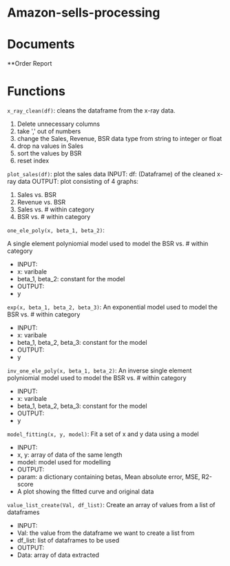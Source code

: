 # Amazon-sells-processing

# Documents
**Order Report


# Functions
`x_ray_clean(df)`: cleans the dataframe from the x-ray data. 
1. Delete unnecessary columns
2. take ',' out of numbers
3. change the Sales, Revenue, BSR data type from string to integer or float
4. drop na values in Sales
5. sort the values by BSR
6. reset index

`plot_sales(df)`: plot the sales data
INPUT: 
df: (Dataframe) of the cleaned x-ray data
OUTPUT:
plot consisting of 4 graphs:
1. Sales vs. BSR
2. Revenue vs. BSR
3. Sales vs. # within category
4. BSR vs. # within category

`one_ele_poly(x, beta_1, beta_2)`:

A single element polyniomial model used to model the BSR vs. # within category
- INPUT:
- x: varibale
- beta_1, beta_2: constant for the model
- OUTPUT:
- y

`exp(x, beta_1, beta_2, beta_3)`:
An exponential model used to model the BSR vs. # within category
- INPUT:
- x: varibale
- beta_1, beta_2, beta_3: constant for the model
- OUTPUT:
- y

`inv_one_ele_poly(x, beta_1, beta_2)`:
An inverse single element polyniomial model used to model the BSR vs. # within category
- INPUT:
- x: varibale
- beta_1, beta_2, beta_3: constant for the model
- OUTPUT:
- y

`model_fitting(x, y, model)`:
Fit a set of x and y data using a model
- INPUT:
- x, y: array of data of the same length
- model: model used for modelling
- OUTPUT:
- param: a dictionary containing betas, Mean absolute error, MSE, R2-score
- A plot showing the fitted curve and original data

`value_list_create(Val, df_list)`:
Create an array of values from a list of dataframes
- INPUT:
- Val: the value from the dataframe we want to create a list from
- df_list: list of dataframes to be used
- OUTPUT:
- Data: array of data extracted

